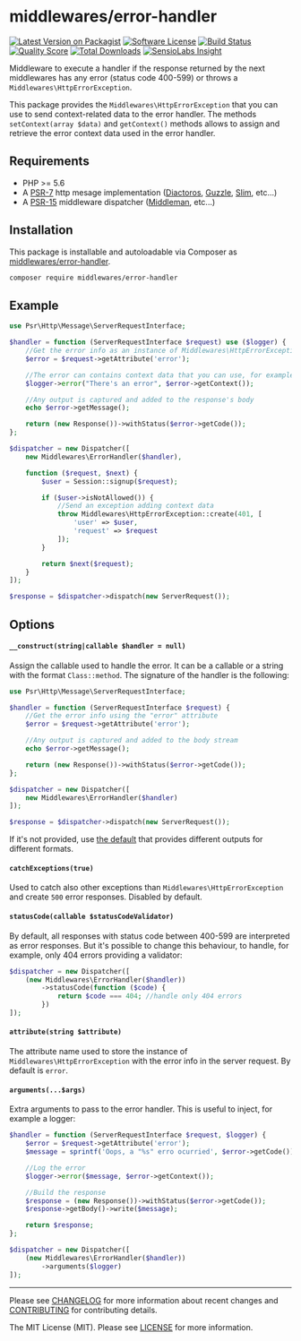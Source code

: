 # middlewares/error-handler

[![Latest Version on Packagist][ico-version]][link-packagist]
[![Software License][ico-license]](LICENSE)
[![Build Status][ico-travis]][link-travis]
[![Quality Score][ico-scrutinizer]][link-scrutinizer]
[![Total Downloads][ico-downloads]][link-downloads]
[![SensioLabs Insight][ico-sensiolabs]][link-sensiolabs]

Middleware to execute a handler if the response returned by the next middlewares has any error (status code 400-599) or throws a `Middlewares\HttpErrorException`.

This package provides the `Middlewares\HttpErrorException` that you can use to send context-related data to the error handler. The methods `setContext(array $data)` and `getContext()` methods allows to assign and retrieve the error context data used in the error handler.

## Requirements

* PHP >= 5.6
* A [PSR-7](https://packagist.org/providers/psr/http-message-implementation) http mesage implementation ([Diactoros](https://github.com/zendframework/zend-diactoros), [Guzzle](https://github.com/guzzle/psr7), [Slim](https://github.com/slimphp/Slim), etc...)
* A [PSR-15](https://github.com/http-interop/http-middleware) middleware dispatcher ([Middleman](https://github.com/mindplay-dk/middleman), etc...)

## Installation

This package is installable and autoloadable via Composer as [middlewares/error-handler](https://packagist.org/packages/middlewares/error-handler).

```sh
composer require middlewares/error-handler
```

## Example

```php
use Psr\Http\Message\ServerRequestInterface;

$handler = function (ServerRequestInterface $request) use ($logger) {
    //Get the error info as an instance of Middlewares\HttpErrorException
    $error = $request->getAttribute('error');

    //The error can contains context data that you can use, for example for psr-4 loggin
    $logger->error("There's an error", $error->getContext());

    //Any output is captured and added to the response's body
    echo $error->getMessage();

    return (new Response())->withStatus($error->getCode());
};

$dispatcher = new Dispatcher([
    new Middlewares\ErrorHandler($handler),

    function ($request, $next) {
        $user = Session::signup($request);

        if ($user->isNotAllowed()) {
            //Send an exception adding context data
            throw Middlewares\HttpErrorException::create(401, [
                'user' => $user,
                'request' => $request
            ]);
        }

        return $next($request);
    }
]);

$response = $dispatcher->dispatch(new ServerRequest());
```

## Options

#### `__construct(string|callable $handler = null)`

Assign the callable used to handle the error. It can be a callable or a string with the format `Class::method`. The signature of the handler is the following:

```php
use Psr\Http\Message\ServerRequestInterface;

$handler = function (ServerRequestInterface $request) {
    //Get the error info using the "error" attribute
    $error = $request->getAttribute('error');

    //Any output is captured and added to the body stream
    echo $error->getMessage();

    return (new Response())->withStatus($error->getCode());
};

$dispatcher = new Dispatcher([
    new Middlewares\ErrorHandler($handler)
]);

$response = $dispatcher->dispatch(new ServerRequest());
```

If it's not provided, use [the default](src/ErrorHandlerDefault.php) that provides different outputs for different formats.

#### `catchExceptions(true)`

Used to catch also other exceptions than `Middlewares\HttpErrorException` and create `500` error responses. Disabled by default.

#### `statusCode(callable $statusCodeValidator)`

By default, all responses with status code between 400-599 are interpreted as error responses. But it's possible to change this behaviour, to handle, for example, only 404 errors providing a validator:

```php
$dispatcher = new Dispatcher([
    (new Middlewares\ErrorHandler($handler))
        ->statusCode(function ($code) {
            return $code === 404; //handle only 404 errors
        })
]);
```

#### `attribute(string $attribute)`

The attribute name used to store the instance of `Middlewares\HttpErrorException` with the error info in the server request. By default is `error`.

#### `arguments(...$args)`

Extra arguments to pass to the error handler. This is useful to inject, for example a logger:

```php
$handler = function (ServerRequestInterface $request, $logger) {
    $error = $request->getAttribute('error');
    $message = sprintf('Oops, a "%s" erro ocurried', $error->getCode());

    //Log the error
    $logger->error($message, $error->getContext());

    //Build the response
    $response = (new Response())->withStatus($error->getCode());
    $response->getBody()->write($message);

    return $response;
};

$dispatcher = new Dispatcher([
    (new Middlewares\ErrorHandler($handler))
        ->arguments($logger)
]);
```

---

Please see [CHANGELOG](CHANGELOG.md) for more information about recent changes and [CONTRIBUTING](CONTRIBUTING.md) for contributing details.

The MIT License (MIT). Please see [LICENSE](LICENSE) for more information.

[ico-version]: https://img.shields.io/packagist/v/middlewares/error-handler.svg?style=flat-square
[ico-license]: https://img.shields.io/badge/license-MIT-brightgreen.svg?style=flat-square
[ico-travis]: https://img.shields.io/travis/middlewares/error-handler/master.svg?style=flat-square
[ico-scrutinizer]: https://img.shields.io/scrutinizer/g/middlewares/error-handler.svg?style=flat-square
[ico-downloads]: https://img.shields.io/packagist/dt/middlewares/error-handler.svg?style=flat-square
[ico-sensiolabs]: https://img.shields.io/sensiolabs/i/7aa83a5f-8084-4b8f-bbc9-570751440174.svg?style=flat-square

[link-packagist]: https://packagist.org/packages/middlewares/error-handler
[link-travis]: https://travis-ci.org/middlewares/error-handler
[link-scrutinizer]: https://scrutinizer-ci.com/g/middlewares/error-handler
[link-downloads]: https://packagist.org/packages/middlewares/error-handler
[link-sensiolabs]: https://insight.sensiolabs.com/projects/7aa83a5f-8084-4b8f-bbc9-570751440174
